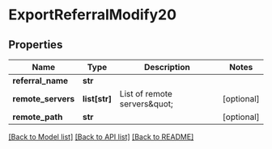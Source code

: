 # ExportReferralModify20

## Properties
Name | Type | Description | Notes
------------ | ------------- | ------------- | -------------
**referral_name** | **str** |  | 
**remote_servers** | **list[str]** | List of remote servers\&quot; | [optional] 
**remote_path** | **str** |  | [optional] 

[[Back to Model list]](../README.md#documentation-for-models) [[Back to API list]](../README.md#documentation-for-api-endpoints) [[Back to README]](../README.md)


